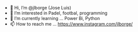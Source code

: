 - 👋 Hi, I’m @jlborge (Jose Luis)
- 👀 I’m interested in Padel, footbal, programming
- 🌱 I’m currently learning ... Power Bi, Python
- 📫 How to reach me ... https://www.instagram.com/jlborge/

<!---
jlborge/jlborge is a ✨ special ✨ repository because its `README.md` (this file) appears on your GitHub profile.
You can click the Preview link to take a look at your changes.
--->
